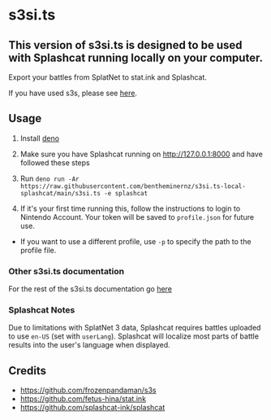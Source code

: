 # s3si.ts
## This version of s3si.ts is designed to be used with Splashcat running locally on your computer.


Export your battles from SplatNet to stat.ink and Splashcat.

If you have used s3s, please see [here](#migrate-from-s3s).

## Usage

1. Install [deno](https://deno.land/)

2. Make sure you have Splashcat running on http://127.0.0.1:8000 and have followed these steps

3. Run
   `deno run -Ar https://raw.githubusercontent.com/bentheminernz/s3si.ts-local-splashcat/main/s3si.ts -e splashcat`

4. If it's your first time running this, follow the instructions to login to
   Nintendo Account. Your token will be saved to `profile.json` for future use.

- If you want to use a different profile, use `-p` to specify the path to the
  profile file.


### Other s3si.ts documentation
For the rest of the s3si.ts documentation go [here](https://github.com/spacemeowx2/s3si.ts/blob/main/README.md)

### Splashcat Notes
Due to limitations with SplatNet 3 data, Splashcat requires battles uploaded to
use `en-US` (set with `userLang`). Splashcat will localize most parts of battle
results into the user's language when displayed.

## Credits

- https://github.com/frozenpandaman/s3s
- https://github.com/fetus-hina/stat.ink
- https://github.com/splashcat-ink/splashcat
